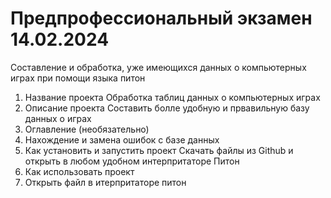 # Предпрофессиональный экзамен 14.02.2024
Составление и обработка, уже имеющихся данных о компьютерных играх при помощи языка питон
1. Название проекта
Обработка таблиц данных о компьютерных играх
2. Описание проекта
Составить болле удобную и првавильную базу данных о играх
3. Оглавление (необязательно)
1. Нахождение и замена ошибок с базе данных
4. Как установить и запустить проект
Скачать файлы из Github и открыть в любом удобном интерпритаторе Питон
5. Как использовать проект
6. Открыть файл в итерпритаторе питон
